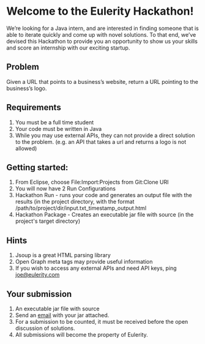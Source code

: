 # Welcome to the Eulerity Hackathon!

We’re looking for a Java intern, and are interested in finding someone that is able to iterate quickly and come up with novel solutions. To that end, we’ve devised this Hackathon to provide you an opportunity to show us your skills and score an internship with our exciting startup.

## Problem
Given a URL that points to a business’s website, return a URL pointing to the business’s logo.

## Requirements
 1. You must be a full time student
 1. Your code must be written in Java
 1. While you may use external APIs, they can not provide a direct solution to the problem. (e.g. an API that takes a url and returns a logo is not allowed)

## Getting started:
 1. From Eclipse, choose File:Import:Projects from Git:Clone URI
 1. You will now have 2 Run Configurations
   1. Hackathon Run - runs your code and generates an output file with the results (in the project directory, with the format /path/to/project/dir/input.txt_timestamp_output.html
   1. Hackathon Package - Creates an executable jar file with source (in the project's target directory)
 
## Hints
 1. Jsoup is a great HTML parsing library
 1. Open Graph meta tags may provide useful information
 1. If you wish to access any external APIs and need API keys, ping joe@eulerity.com

## Your submission
 1. An executable jar file with source
 1. Send an [email](mailto://joe@eulerity.com?subject=HackathonSubmission) with your jar attached.
 1. For a submission to be counted, it must be received before the open discussion of solutions.
 1. All submissions will become the property of Eulerity.
 
